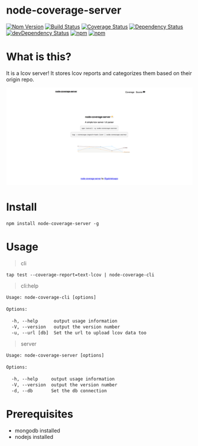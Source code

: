 # node-coverage-server

[![Npm Version](https://img.shields.io/npm/v/node-coverage-server.svg)](https://www.npmjs.com/package/node-coverage-server)
[![Build Status](https://travis-ci.org/gabrielcsapo/node-coverage-server.svg?branch=master)](https://travis-ci.org/gabrielcsapo/node-coverage-server)
[![Coverage Status](https://coveralls.io/repos/github/gabrielcsapo/node-coverage-server/badge.svg?branch=master)](https://coveralls.io/github/gabrielcsapo/node-coverage-server?branch=master)
[![Dependency Status](https://david-dm.org/gabrielcsapo/node-coverage-server.svg)](https://david-dm.org/gabrielcsapo/node-coverage-server)
[![devDependency Status](https://david-dm.org/gabrielcsapo/node-coverage-server/dev-status.svg)](https://david-dm.org/gabrielcsapo/node-coverage-server#info=devDependencies)
[![npm](https://img.shields.io/npm/dt/node-coverage-server.svg)]()
[![npm](https://img.shields.io/npm/dm/node-coverage-server.svg)]()

# What is this?

It is a lcov server! It stores lcov reports and categorizes them based on their origin repo.

![main screenshot](./screenshots/main.png)

# Install

```
npm install node-coverage-server -g
```

# Usage

> cli

```
tap test --coverage-report=text-lcov | node-coverage-cli
```

> cli:help

```
Usage: node-coverage-cli [options]

Options:

  -h, --help      output usage information
  -V, --version   output the version number
  -u, --url [db]  Set the url to upload lcov data too
```

> server

```
Usage: node-coverage-server [options]

Options:

  -h, --help     output usage information
  -V, --version  output the version number
  -d, --db       Set the db connection
```

# Prerequisites

- mongodb installed
- nodejs installed
